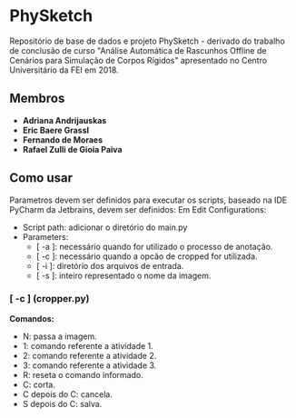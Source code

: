# PhySketch
Repositório de base de dados e projeto PhySketch - derivado do trabalho de conclusão de curso "Análise Automática de Rascunhos Offline de Cenários para Simulação de Corpos Rígidos" apresentado no Centro Universitário da FEI em 2018.

## Membros ##
* **Adriana Andrijauskas**
* **Eric Baere Grassl**
* **Fernando de Moraes**
* **Rafael Zulli de Gioia Paiva**


## Como usar
Parametros devem ser definidos para executar os scripts, baseado na IDE PyCharm da Jetbrains, devem ser definidos:
Em Edit Configurations:
* Script path: adicionar o diretório do main.py
* Parameters:
	* [ -a ]: necessário quando for utilizado o processo de anotação.
	* [ -c ]: necessário quando a opcão de cropped for utilizada.
	* [ -i ]: diretório dos arquivos de entrada.
	* [ -s ]: inteiro representado o nome da imagem.

### [ -c ] (cropper.py)
**Comandos:**
* N: passa a imagem.
* 1: comando referente a atividade 1.
* 2: comando referente a atividade 2.
* 3: comando referente a atividade 3.
* R: reseta o comando informado.
* C: corta.
* C depois do C: cancela.
* S depois do C: salva.
